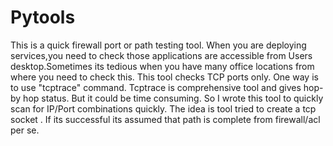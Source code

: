 # Pytools
This is a quick firewall port or path testing tool. When you are deploying services,you need to check those applications are accessible from Users desktop.Sometimes its tedious when you have many office locations from where you need to check this. This tool checks TCP ports only. One way is to use "tcptrace" command. Tcptrace is comprehensive tool and gives hop-by hop status. But it could be time consuming. So I wrote this tool to quickly scan for IP/Port combinations quickly. The idea is tool tried to create a tcp socket . If its successful its assumed that path is complete from firewall/acl per se.
